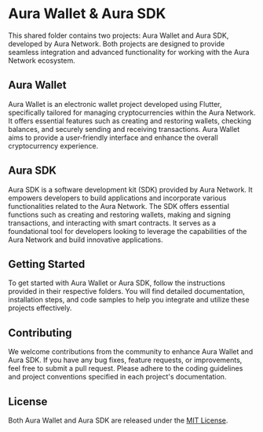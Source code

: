 # Aura Wallet & Aura SDK

This shared folder contains two projects: Aura Wallet and Aura SDK, developed by Aura Network. Both projects are designed to provide seamless integration and advanced functionality for working with the Aura Network ecosystem.

## Aura Wallet

Aura Wallet is an electronic wallet project developed using Flutter, specifically tailored for managing cryptocurrencies within the Aura Network. It offers essential features such as creating and restoring wallets, checking balances, and securely sending and receiving transactions. Aura Wallet aims to provide a user-friendly interface and enhance the overall cryptocurrency experience.

## Aura SDK

Aura SDK is a software development kit (SDK) provided by Aura Network. It empowers developers to build applications and incorporate various functionalities related to the Aura Network. The SDK offers essential functions such as creating and restoring wallets, making and signing transactions, and interacting with smart contracts. It serves as a foundational tool for developers looking to leverage the capabilities of the Aura Network and build innovative applications.

## Getting Started

To get started with Aura Wallet or Aura SDK, follow the instructions provided in their respective folders. You will find detailed documentation, installation steps, and code samples to help you integrate and utilize these projects effectively.

## Contributing

We welcome contributions from the community to enhance Aura Wallet and Aura SDK. If you have any bug fixes, feature requests, or improvements, feel free to submit a pull request. Please adhere to the coding guidelines and project conventions specified in each project's documentation.

## License

Both Aura Wallet and Aura SDK are released under the [MIT License](https://github.com/aura-nw/aura-mobile-sdk/LICENSE).

